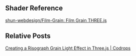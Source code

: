 ## Shader Reference

[shun-webdesign/Film-Grain: Film Grain THREE.js](https://github.com/shun-webdesign/Film-Grain)


## Relative Posts

[Creating a Risograph Grain Light Effect in Three.js | Codrops](https://tympanus.net/codrops/2022/03/07/creating-a-risograph-grain-light-effect-in-three-js/)
